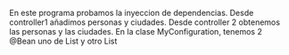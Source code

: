En este programa probamos la inyeccion de dependencias. 
Desde controller1 añadimos personas y ciudades.
Desde controller 2 obtenemos las personas y las ciudades.
En la clase MyConfiguration, tenemos 2 @Bean uno de List<Persons> y otro List <Cities>
